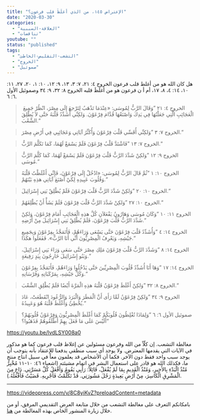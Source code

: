 ```yaml
---
title: "الإعتراض ١٤٥، من الذي أغلَظَ قلب فرعون؟"
date: "2020-03-30"
categories: 
  - "العلاقة-السببية"
  - "تناقضات"
youtube: ""
status: "published"
tags: 
  - "التشعب-التقليص-الخاطئ"
  - "الخروج"
  - "صموئيل"
---
```


هل كان الله هو من أغلط قلب فرعون الخروج ٤: ٢١، ٧: ٣، ١٣، ٩: ١٢، ١٠: ١، ٢٠، ٢٧، ١١: ١٠، ١٤: ٤، ٨، ١٧، أم أ ن فرعون هو من أغلَظَ قلبه الخروج ٨: ٣٢، ٩: ٣٤ وصموئيل الأول ٦: ٦.

>  الخروج ٤: ٢١ ”وَقَالَ الرَّبُّ لِمُوسَى: «عِنْدَمَا تَذْهَبُ لِتَرْجعَ إِلَى مِصْرَ، انْظُرْ جَمِيعَ الْعَجَائِبِ الَّتِي جَعَلْتُهَا فِي يَدِكَ وَاصْنَعْهَا قُدَّامَ فِرْعَوْنَ. وَلكِنِّي أُشَدِّدُ قَلْبَهُ حَتَّى لاَ يُطْلِقَ الشَّعْبَ.“

> الخروج ٧: ٣ ”وَلكِنِّي أُقَسِّي قَلْبَ فِرْعَوْنَ وَأُكَثِّرُ آيَاتِي وَعَجَائِبِي فِي أَرْضِ مِصْرَ.“

> الخروج ٧: ١٣ ”فَاشْتَدَّ قَلْبُ فِرْعَوْنَ فَلَمْ يَسْمَعْ لَهُمَا، كَمَا تَكَلَّمَ الرَّبُّ.“

> الخروج ٩: ١٢ ”وَلكِنْ شَدَّدَ الرَّبُّ قَلْبَ فِرْعَوْنَ فَلَمْ يَسْمَعْ لَهُمَا، كَمَا كَلَّمَ الرَّبُّ مُوسَى.“

> الخروج ١٠: ١ ”ثُمَّ قَالَ الرَّبُّ لِمُوسَى: «ادْخُلْ إِلَى فِرْعَوْنَ، فَإِنِّي أَغْلَظْتُ قَلْبَهُ وَقُلُوبَ عَبِيدِهِ لِكَيْ أَصْنَعَ آيَاتِي هذِهِ بَيْنَهُمْ.“

> الخروج ١٠: ٢٠ ”وَلكِنْ شَدَّدَ الرَّبُّ قَلْبَ فِرْعَوْنَ فَلَمْ يُطْلِقْ بَنِي إِسْرَائِيلَ.“

> الخروج ١٠: ٢٧ ”وَلكِنْ شَدَّدَ الرَّبُّ قَلْبَ فِرْعَوْنَ فَلَمْ يَشَأْ أَنْ يُطْلِقَهُمْ.“

> الخروج ١١: ١٠ ”وَكَانَ مُوسَى وَهَارُونُ يَفْعَلاَنِ كُلَّ هذِهِ الْعَجَائِبِ أَمَامَ فِرْعَوْنَ، وَلكِنْ شَدَّدَ الرَّبُّ قَلْبَ فِرْعَوْنَ، فَلَمْ يُطْلِقْ بَنِي إِسْرَائِيلَ مِنْ أَرْضِهِ.“

> الخروج ١٤: ٤ ”وَأُشَدِّدُ قَلْبَ فِرْعَوْنَ حَتَّى يَسْعَى وَرَاءَهُمْ، فَأَتَمَجَّدُ بِفِرْعَوْنَ وَبِجَمِيعِ جَيْشِهِ، وَيَعْرِفُ الْمِصْرِيُّونَ أَنِّي أَنَا الرَّبُّ». فَفَعَلُوا هكَذَا.“

> الخروج ١٤: ٨ ”وَشَدَّدَ الرَّبُّ قَلْبَ فِرْعَوْنَ مَلِكِ مِصْرَ حَتَّى سَعَى وَرَاءَ بَنِي إِسْرَائِيلَ، وَبَنُو إِسْرَائِيلَ خَارِجُونَ بِيَدٍ رَفِيعَةٍ.“

> الخروج ١٤: ١٧ ”وَهَا أَنَا أُشَدِّدُ قُلُوبَ الْمِصْرِيِّينَ حَتَّى يَدْخُلُوا وَرَاءَهُمْ، فَأَتَمَجَّدُ بِفِرْعَوْنَ وَكُلِّ جَيْشِهِ، بِمَرْكَبَاتِهِ وَفُرْسَانِهِ.“

> الخروج ٨: ٣٢ ”وَلكِنْ أَغْلَظَ فِرْعَوْنُ قَلْبَهُ هذِهِ الْمَرَّةَ أَيْضًا فَلَمْ يُطْلِقِ الشَّعْبَ.“

> الخروج ٩: ٣٤ ”وَلكِنْ فِرْعَوْنُ لَمَّا رَأَى أَنَّ الْمَطَرَ وَالْبَرَدَ وَالرُّعُودَ انْقَطَعَتْ، عَادَ يُخْطِئُ وَأَغْلَظَ قَلْبَهُ هُوَ وَعَبِيدُهُ.“

> صموئيل الأول ٦: ٦ ”وَلِمَاذَا تُغْلِظُونَ قُلُوبَكُمْ كَمَا أَغْلَظَ الْمِصْرِيُّونَ وَفِرْعَوْنُ قُلُوبَهُمْ؟ أَلَيْسَ عَلَى مَا فَعَلَ بِهِمْ أَطْلَقُوهُمْ فَذَهَبُوا؟“

https://youtu.be/lvdLSY008a0

مغالطة التشعب. إن كلّاً من الله وفرعون مسئولين عن إغلاظ قلب فرعون كما هو مذكور في الآيات التي يقدمها المعترض. ولا يوجد أي سبب منطقي يدفعنا للإعتقاد بأنه يتوجب أن يوجد سبب واحد فقط دون الآخر. فكما أن الأشخاص قد يعلمون معاً في سبيل انتاج منتجٍ ما، فكذلك الله هو قادر على استعمال البشر في اتمام مشيئته (اشعياء ٤٦: ١٠-١١ مُخْبِرٌ مُنْذُ الْبَدْءِ بِالأَخِيرِ، وَمُنْذُ الْقَدِيمِ بِمَا لَمْ يُفْعَلْ، قَائِلاً: رَأْيِي يَقُومُ وَأَفْعَلُ كُلَّ مَسَرَّتِي. دَاعٍ مِنَ الْمَشْرِقِ الْكَاسِرَ، مِنْ أَرْضٍ بَعِيدَةٍ رَجُلَ مَشُورَتِي. قَدْ تَكَلَّمْتُ فَأُجْرِيهِ. قَضَيْتُ فَأَفْعَلُهُ.).

* * *

https://videopress.com/v/8C8yiKvZ?preloadContent=metadata

بامكانكم التعرف على مغالطة التشعب من خلال متابعة العرض التقديمي المرفق، أو من خلال زيارة المنشور الخاص بهذه المغالطة من [هنا](https://reasonofhope.com/2019/07/25/bifurcation/).
